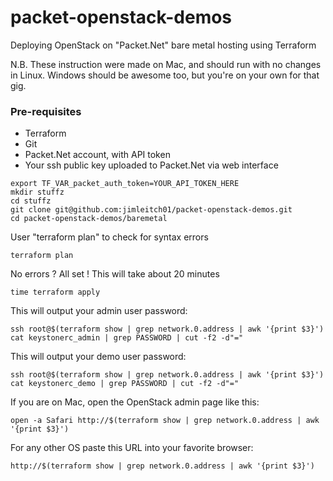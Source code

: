 # packet-openstack-demos

Deploying OpenStack on "Packet.Net" bare metal hosting using Terraform

N.B. These instruction were made on Mac, and should run with no changes in Linux. Windows should be awesome too, but
you're on your own for that gig.

### Pre-requisites

- Terraform
- Git
- Packet.Net account, with API token
- Your ssh public key uploaded to Packet.Net via web interface


```
export TF_VAR_packet_auth_token=YOUR_API_TOKEN_HERE
mkdir stuffz
cd stuffz
git clone git@github.com:jimleitch01/packet-openstack-demos.git
cd packet-openstack-demos/baremetal
```

User "terraform plan" to check for syntax errors
```
terraform plan
```

No errors ? All set ! This will take about 20 minutes
```
time terraform apply
```

This will output your admin user password:
```
ssh root@$(terraform show | grep network.0.address | awk '{print $3}') cat keystonerc_admin | grep PASSWORD | cut -f2 -d"="
```

This will output your demo user password:
```
ssh root@$(terraform show | grep network.0.address | awk '{print $3}') cat keystonerc_demo | grep PASSWORD | cut -f2 -d"="
```

If you are on Mac, open the OpenStack admin page like this:
```
open -a Safari http://$(terraform show | grep network.0.address | awk '{print $3}')
```

For any other OS paste this URL into your favorite browser:
```
http://$(terraform show | grep network.0.address | awk '{print $3}')
```

